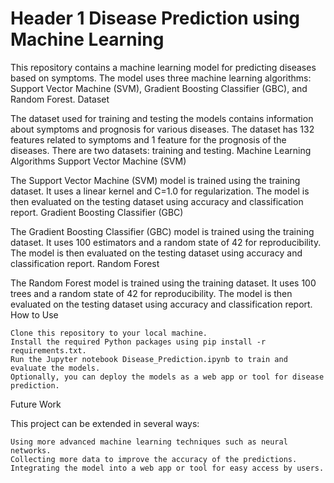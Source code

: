 # Header 1 Disease Prediction using Machine Learning

This repository contains a machine learning model for predicting diseases based on symptoms. The model uses three machine learning algorithms: Support Vector Machine (SVM), Gradient Boosting Classifier (GBC), and Random Forest.
Dataset

The dataset used for training and testing the models contains information about symptoms and prognosis for various diseases. The dataset has 132 features related to symptoms and 1 feature for the prognosis of the diseases. There are two datasets: training and testing.
Machine Learning Algorithms
Support Vector Machine (SVM)

The Support Vector Machine (SVM) model is trained using the training dataset. It uses a linear kernel and C=1.0 for regularization. The model is then evaluated on the testing dataset using accuracy and classification report.
Gradient Boosting Classifier (GBC)

The Gradient Boosting Classifier (GBC) model is trained using the training dataset. It uses 100 estimators and a random state of 42 for reproducibility. The model is then evaluated on the testing dataset using accuracy and classification report.
Random Forest

The Random Forest model is trained using the training dataset. It uses 100 trees and a random state of 42 for reproducibility. The model is then evaluated on the testing dataset using accuracy and classification report.
How to Use

    Clone this repository to your local machine.
    Install the required Python packages using pip install -r requirements.txt.
    Run the Jupyter notebook Disease_Prediction.ipynb to train and evaluate the models.
    Optionally, you can deploy the models as a web app or tool for disease prediction.

Future Work

This project can be extended in several ways:

    Using more advanced machine learning techniques such as neural networks.
    Collecting more data to improve the accuracy of the predictions.
    Integrating the model into a web app or tool for easy access by users.
